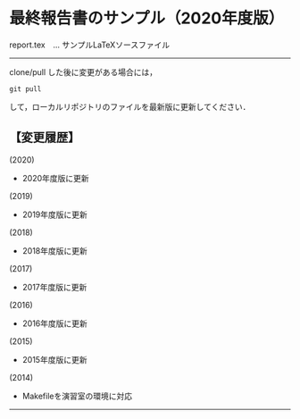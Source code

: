 最終報告書のサンプル（2020年度版）
=================================

report.tex　... サンプルLaTeXソースファイル

---

clone/pull した後に変更がある場合には，

    git pull
  
して，ローカルリポジトリのファイルを最新版に更新してください．


【変更履歴】
---
(2020)
* 2020年度版に更新

(2019)
* 2019年度版に更新

(2018)
* 2018年度版に更新

(2017)
* 2017年度版に更新

(2016)
* 2016年度版に更新

(2015)
* 2015年度版に更新

(2014)
* Makefileを演習室の環境に対応

---
